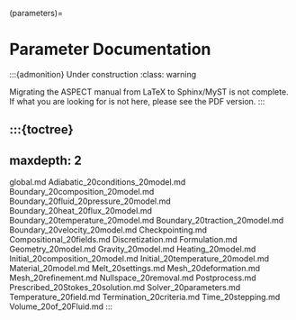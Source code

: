 (parameters)=
# Parameter Documentation
:::{admonition} Under construction
:class: warning

Migrating the ASPECT manual from LaTeX to Sphinx/MyST is not complete.
If what you are looking for is not here, please see the PDF version.
:::

:::{toctree}
---
maxdepth: 2
---
global.md
Adiabatic_20conditions_20model.md
Boundary_20composition_20model.md
Boundary_20fluid_20pressure_20model.md
Boundary_20heat_20flux_20model.md
Boundary_20temperature_20model.md
Boundary_20traction_20model.md
Boundary_20velocity_20model.md
Checkpointing.md
Compositional_20fields.md
Discretization.md
Formulation.md
Geometry_20model.md
Gravity_20model.md
Heating_20model.md
Initial_20composition_20model.md
Initial_20temperature_20model.md
Material_20model.md
Melt_20settings.md
Mesh_20deformation.md
Mesh_20refinement.md
Nullspace_20removal.md
Postprocess.md
Prescribed_20Stokes_20solution.md
Solver_20parameters.md
Temperature_20field.md
Termination_20criteria.md
Time_20stepping.md
Volume_20of_20Fluid.md
:::
